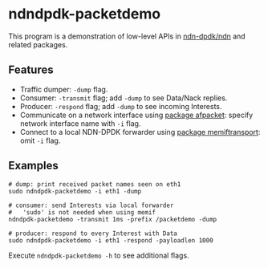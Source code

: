 # ndndpdk-packetdemo

This program is a demonstration of low-level APIs in [ndn-dpdk/ndn](../../ndn) and related packages.

## Features

* Traffic dumper: `-dump` flag.
* Consumer: `-transmit` flag; add `-dump` to see Data/Nack replies.
* Producer: `-respond` flag; add `-dump` to see incoming Interests.
* Communicate on a network interface using [package afpacket](../../ndn/packettransport/afpacket): specify network interface name with `-i` flag.
* Connect to a local NDN-DPDK forwarder using [package memiftransport](../../ndn/memiftransport): omit `-i` flag.

## Examples

```
# dump: print received packet names seen on eth1
sudo ndndpdk-packetdemo -i eth1 -dump

# consumer: send Interests via local forwarder
#   'sudo' is not needed when using memif
ndndpdk-packetdemo -transmit 1ms -prefix /packetdemo -dump

# producer: respond to every Interest with Data
sudo ndndpdk-packetdemo -i eth1 -respond -payloadlen 1000
```

Execute `ndndpdk-packetdemo -h` to see additional flags.
